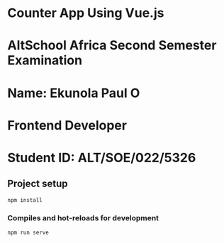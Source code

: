 # Counter App Using Vue.js

# AltSchool Africa Second Semester Examination

# Name: Ekunola Paul O

# Frontend Developer

# Student ID: ALT/SOE/022/5326

## Project setup

```
npm install
```

### Compiles and hot-reloads for development

```
npm run serve
```
